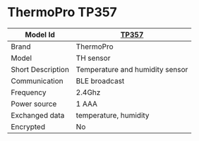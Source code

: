 # ThermoPro TP357

|Model Id|[TP357](https://github.com/theengs/decoder/blob/development/src/devices/TP35X_json.h)|
|-|-|
|Brand|ThermoPro|
|Model|TH sensor|
|Short Description|Temperature and humidity sensor|
|Communication|BLE broadcast|
|Frequency|2.4Ghz|
|Power source|1 AAA|
|Exchanged data|temperature, humidity|
|Encrypted|No|
